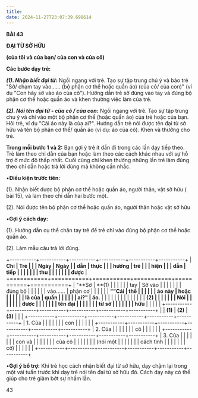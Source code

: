 ```yaml
---
title: 
date: 2024-11-27T23:07:39.698614
---
```

**BÀI 43**

**ĐẠI TỪ SỞ HỮU**

**(của tôi và của bạn/ của con và của cô)**

**Các bước dạy trẻ:**

***(1). Nhận biết đại từ:*** Ngồi ngang với trẻ. Tạo sự tập trung chú
ý và bảo trẻ "Sờ/ chạm tay vào...... (bộ phận cơ thể hoặc quần áo)
(của cô/ của con)" (ví dụ "Con hãy sờ vào áo của cô"). Hướng dẫn trẻ
sờ đúng vào tay và đúng bộ phận cơ thể hoặc quần áo và khen thưởng
việc làm của trẻ.

***(2). Nói tên đại từ - của cô / của con:*** Ngồi ngang với trẻ. Tạo
sự tập trung chu ý và chỉ vào một bộ phận cơ thể (hoặc quần áo) của
trẻ hoặc của bạn. Hỏi trẻ, ví dụ "Cái áo này là của ai?". Hướng dẫn
trẻ nói được tên đại từ sở hữu và tên bộ phận cơ thể/ quần áo (ví dụ:
áo của cô). Khen và thưởng cho trẻ.

**Trong mỗi bước 1 và 2:** Bạn gợi ý trẻ ít dần đi trong các lần dạy
tiếp theo. Trẻ làm theo chỉ dẫn của bạn hoặc làm theo các cách khác
nhau với sự hỗ trợ ở mức độ thấp nhất. Cuối cùng chỉ khen thưởng những
lần trẻ làm đúng theo chỉ dẫn hoặc trả lời đúng mà không cần nhắc.

•**Điều kiện trước tiên:**

(1). Nhận biết được bộ phận cơ thể hoặc quần áo, người thân, vật sở
hữu ( bài 15), và làm theo chỉ dẫn hai bước một.

(2). Nói được tên bộ phận cơ thể hoặc quần áo, người thân hoặc vật sở
hữu

•**Gợi ý cách dạy:**

(1). Hướng dẫn cụ thể chân tay trẻ để trẻ chỉ vào đúng bộ phận cơ thể
hoặc quần áo.

(2). Làm mẫu câu trả lời đúng.

+-----------+-----------+-----------+-----------+-----------+-----------+
| **Chỉ     | **Trẻ     |           |           | **Ngày** | **Ngày  |
| dẫn**     | thực      |           |           | **hướng   | trẻ     |
|           | hiện**    |           |           | dẫn**     | tiếp    |
|           |           |           |           |           | thu     |
|           |           |           |           |           | được**  |
+===========+===========+===========+===========+===========+===========+
| "**Sờ   | **(1)   |           |           |           |           |
| tay     | Sờ vào  |           |           |           |           |
|         | đúng bộ |           |           |           |           |
| vào...... | phận cơ |           |           |           |           |
| **""**Cái | thể     |           |           |           |           |
| áo này  | hoặc    |           |           |           |           |
| là của  | quần    |           |           |           |           |
| ai?**"  | áo.**   |           |           |           |           |
|           |         |           |           |           |           |
|           | **(2)   |           |           |           |           |
|           | Nói     |           |           |           |           |
|           | được    |           |           |           |           |
|           | tên đại |           |           |           |           |
|           | từ sở   |           |           |           |           |
|           | hữu**   |           |           |           |           |
+-----------+-----------+-----------+-----------+-----------+-----------+
|           | **(1)**   | **(2)**   | **(3)**   |           |           |
+-----------+-----------+-----------+-----------+-----------+-----------+
| 1. Của |           |           |           |           |           |
| con     |           |           |           |           |           |
+-----------+-----------+-----------+-----------+-----------+-----------+
| 2. Của |           |           |           |           |           |
| cô      |           |           |           |           |           |
+-----------+-----------+-----------+-----------+-----------+-----------+
| 3. Của   |           |           |           |           |           |
| con và    |           |           |           |           |           |
| của cô    |           |           |           |           |           |
| (nói một  |           |           |           |           |           |
| cách tình |           |           |           |           |           |
| cờ)       |           |           |           |           |           |
+-----------+-----------+-----------+-----------+-----------+-----------+

•**Gợi ý bổ trợ:** Khi trẻ học cách nhận biết đại từ sở hữu, dạy chậm
lại trong một vài tuần trước khi dạy trẻ nói tên đại từ sở hữu đó.
Cách dạy này có thể giúp cho trẻ giảm bớt sự nhầm lẫn.

43


